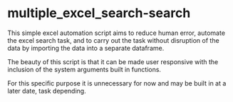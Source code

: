 # multiple_excel_search-search

This simple excel automation script aims to reduce human error, automate the excel search task, and to carry out the task without disruption of the data by importing the data into a separate dataframe.


The beauty of this script is that it can be made user responsive with the inclusion of the system arguments built in functions.

For this specific purpose it is unnecessary for now and may be built in at a later date, task depending.
